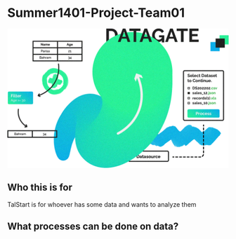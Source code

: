 # Summer1401-Project-Team01
![This is an image](/client/src/assets/img/hero-image.webp)

## Who this is for
TalStart is for whoever has some data and wants to analyze them
## What processes can be done on data?

